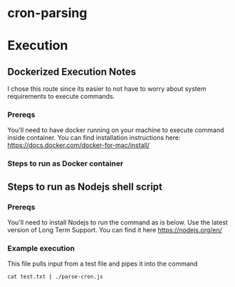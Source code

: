 # cron-parsing

# Execution
## Dockerized Execution Notes
I chose this route since its easier to not have to worry about system requirements to execute commands.

### Prereqs
You'll need to have docker running on your machine to execute command inside container. You can find installation instructions here:
https://docs.docker.com/docker-for-mac/install/

### Steps to run as Docker container

## Steps to run as Nodejs shell script

### Prereqs
 You'll need to install Nodejs to run the command as is below. Use the latest version of Long Term Support. You can find it here https://nodejs.org/en/

### Example execution
This file pulls input from a test file and pipes it into the command

```
cat test.txt | ./parse-cron.js
```